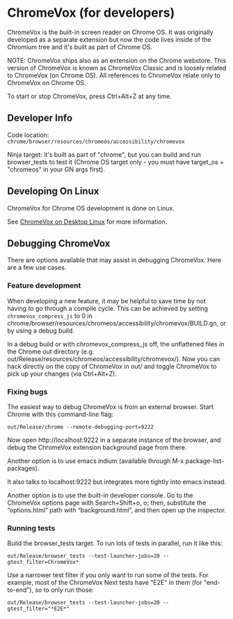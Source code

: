 # ChromeVox (for developers)

ChromeVox is the built-in screen reader on Chrome OS. It was originally
developed as a separate extension but now the code lives inside of the Chromium
tree and it's built as part of Chrome OS.

NOTE: ChromeVox ships also as an extension on the Chrome webstore. This version
of ChromeVox is known as ChromeVox Classic and is loosely related to ChromeVox
(on Chrome OS). All references to ChromeVox relate only to ChromeVox on Chrome
OS.

To start or stop ChromeVox, press Ctrl+Alt+Z at any time.

## Developer Info

Code location: ```chrome/browser/resources/chromeos/accessibility/chromevox```

Ninja target: it's built as part of "chrome", but you can build and run
browser_tests to test it (Chrome OS target only - you must have target_os =
"chromeos" in your GN args first).

## Developing On Linux

ChromeVox for Chrome OS development is done on Linux.

See [ChromeVox on Desktop Linux](chromevox_on_desktop_linux.md)
for more information.

## Debugging ChromeVox

There are options available that may assist in debugging ChromeVox. Here are a
few use cases.

### Feature development

When developing a new feature, it may be helpful to save time by not having to
go through a compile cycle. This can be achieved by setting
```chromevox_compress_js``` to 0 in
chrome/browser/resources/chromeos/accessibility/chromevox/BUILD.gn, or by using
a debug build.

In a debug build or with chromevox_compress_js off, the unflattened files in the
Chrome out directory
(e.g. out/Release/resources/chromeos/accessibility/chromevox/). Now you
can hack directly on the copy of ChromeVox in out/ and toggle ChromeVox to pick
up your changes (via Ctrl+Alt+Z).

### Fixing bugs

The easiest way to debug ChromeVox is from an external browser. Start Chrome
with this command-line flag:

```out/Release/chrome --remote-debugging-port=9222```

Now open http://localhost:9222 in a separate instance of the browser, and debug the ChromeVox extension background page from there.

Another option is to use emacs indium (available through M-x
package-list-packages).

It also talks to localhost:9222 but integrates more tightly into emacs instead.

Another option is to use the built-in developer console. Go to the
ChromeVox options page with Search+Shift+o, o; then, substitute the
“options.html” path with “background.html”, and then open up the
inspector.

### Running tests

Build the browser_tests target. To run lots of tests in parallel, run it like
this:

```
out/Release/browser_tests --test-launcher-jobs=20 --gtest_filter=ChromeVox*
```

Use a narrower test filter if you only want to run some of the tests. For
example, most of the ChromeVox Next tests have "E2E" in them (for "end-to-end"),
so to only run those:

```out/Release/browser_tests --test-launcher-jobs=20 --gtest_filter="*E2E*"```
